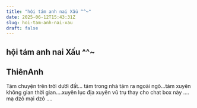 ```yaml
---
title: "hội tám anh nai Xấu ^^~"
date: 2025-06-12T15:43:31Z
slug: hoi-tam-anh-nai-xau
draft: false
---
```


## hội tám anh nai Xấu ^^~

## ThiênAnh

Tám chuyện trên trời dưới đất... tám trong nhà tám ra ngoài ngõ...tám xuyên không gian thời gian....xuyên lục địa xuyên vũ trụ thay cho chat box này .... mạ dzô mại dzô ....